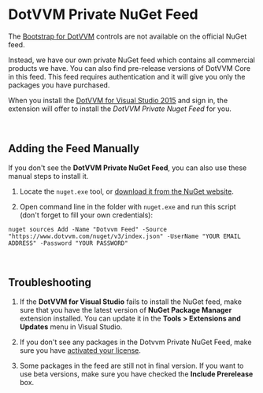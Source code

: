 # DotVVM Private NuGet Feed

The [Bootstrap for DotVVM](/landing/bootstrap-for-dotvvm) controls are not available on the official NuGet feed.

Instead, we have our own private NuGet feed which contains all commercial products we have. You can also find pre-release versions of DotVVM Core in this feed.
This feed requires authentication and it will give you only the packages you have purchased.

When you install the [DotVVM for Visual Studio 2015](/landing/dotvvm-for-visual-studio-extension) and sign in, the extension will offer to install 
the *DotVVM Private Nuget Feed* for you. 

<br />

## Adding the Feed Manually

If you don't see the **DotVVM Private NuGet Feed**, you can also use these manual steps to install it.

1. Locate the `nuget.exe` tool, or [download it from the NuGet website](https://dist.nuget.org/index.html). 

2. Open command line in the folder with `nuget.exe` and run this script (don't forget to fill your own credentials):

```
nuget sources Add -Name "Dotvvm Feed" -Source "https://www.dotvvm.com/nuget/v3/index.json" -UserName "YOUR EMAIL ADDRESS" -Password "YOUR PASSWORD"
```

<br />

## Troubleshooting

1. If the **DotVVM for Visual Studio** fails to install the NuGet feed, make sure that you have the latest version of **NuGet Package Manager** extension
installed. You can update it in the **Tools > Extensions and Updates** menu in Visual Studio.

2. If you don't see any packages in the Dotvvm Private NuGet Feed, make sure you have [activated your license](/customer/profile).

3. Some packages in the feed are still not in final version. If you want to use beta versions, make sure you have checked the **Include Prerelease** box.